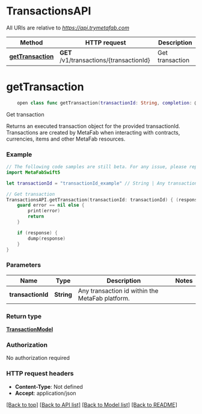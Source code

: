 # TransactionsAPI

All URIs are relative to *https://api.trymetafab.com*

Method | HTTP request | Description
------------- | ------------- | -------------
[**getTransaction**](TransactionsAPI.md#gettransaction) | **GET** /v1/transactions/{transactionId} | Get transaction


# **getTransaction**
```swift
    open class func getTransaction(transactionId: String, completion: @escaping (_ data: TransactionModel?, _ error: Error?) -> Void)
```

Get transaction

Returns an executed transaction object for the provided transactionId. Transactions are created by MetaFab when interacting with contracts, currencies, items and other MetaFab resources.

### Example
```swift
// The following code samples are still beta. For any issue, please report via http://github.com/OpenAPITools/openapi-generator/issues/new
import MetaFabSwift5

let transactionId = "transactionId_example" // String | Any transaction id within the MetaFab platform.

// Get transaction
TransactionsAPI.getTransaction(transactionId: transactionId) { (response, error) in
    guard error == nil else {
        print(error)
        return
    }

    if (response) {
        dump(response)
    }
}
```

### Parameters

Name | Type | Description  | Notes
------------- | ------------- | ------------- | -------------
 **transactionId** | **String** | Any transaction id within the MetaFab platform. | 

### Return type

[**TransactionModel**](TransactionModel.md)

### Authorization

No authorization required

### HTTP request headers

 - **Content-Type**: Not defined
 - **Accept**: application/json

[[Back to top]](#) [[Back to API list]](../README.md#documentation-for-api-endpoints) [[Back to Model list]](../README.md#documentation-for-models) [[Back to README]](../README.md)

